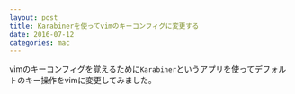 ```yaml
---
layout: post
title: Karabinerを使ってvimのキーコンフィグに変更する
date: 2016-07-12
categories: mac
---
```


vimのキーコンフィグを覚えるために`Karabiner`というアプリを使ってデフォルトのキー操作をvimに変更してみました。
